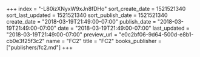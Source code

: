 +++
index = "-L80izXNyxW9xJn8fDHo"
sort_create_date = 1521521340
sort_last_updated = 1521521340
sort_publish_date = 1521521340
create_date = "2018-03-19T21:49:00-07:00"
publish_date = "2018-03-19T21:49:00-07:00"
date = "2018-03-19T21:49:00-07:00"
last_updated = "2018-03-19T21:49:00-07:00"
preview_url = "e0c2bf06-9d64-500d-e8b1-cb0e3f25f3c2"
name = "FC2"
title = "FC2"
books_publisher = ["publishers/fc2.md"]
+++
